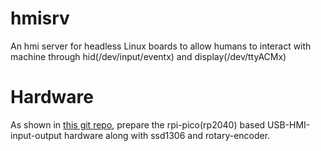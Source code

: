 # hmisrv
An hmi server for headless Linux boards to allow humans to interact with machine through hid(/dev/input/eventx) and display(/dev/ttyACMx)

# Hardware
As shown in [this git repo](https://github.com/hackboxguy/usb-hid-display), prepare the rpi-pico(rp2040) based USB-HMI-input-output hardware along with ssd1306 and rotary-encoder.
